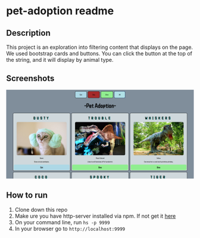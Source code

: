 # pet-adoption readme

## Description
This project is an exploration into filtering content that displays on the page. 
We used bootstrap cards and buttons. You can click the button at the top of the string, and it will display by animal type.

## Screenshots
![Main Screen](./screenshots/main-view.png)

## How to run
1. Clone down this repo
1. Make ure you have http-server installed via npm. If not get it [here](https://www.npmjs.com/package/http-server)
1. On your command line, run `hs -p 9999`
1. In your browser go to `http://localhost:9999`
